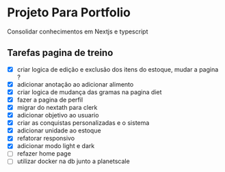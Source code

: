 # Projeto Para Portfolio

Consolidar conhecimentos em Nextjs e typescript

## Tarefas pagina de treino

- [x] criar logica de edição e exclusão dos itens do estoque, mudar a pagina ?
- [x] adicionar anotação ao adicionar alimento
- [x] criar logica de mudança das gramas na pagina diet
- [x] fazer a pagina de perfil
- [x] migrar do nextath para clerk
- [x] adicionar objetivo ao usuario
- [x] criar as conquistas personalizadas e o sistema
- [x] adicionar unidade ao estoque
- [x] refatorar responsivo
- [x] adicionar modo light e dark
- [ ] refazer home page
- [ ] utilizar docker na db junto a planetscale